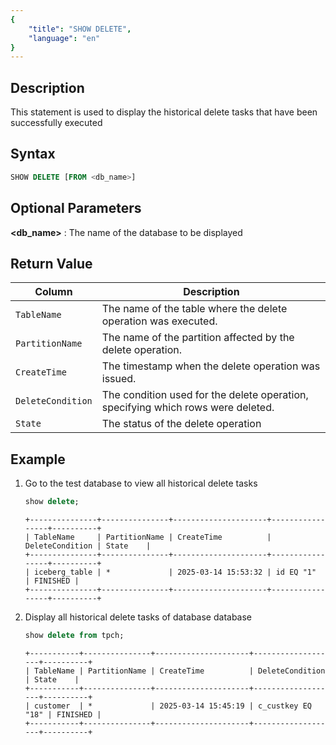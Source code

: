 ```yaml
---
{
    "title": "SHOW DELETE",
    "language": "en"
}
---
```


## Description

This statement is used to display the historical delete tasks that have been successfully executed

## Syntax

```sql
SHOW DELETE [FROM <db_name>]
```

## Optional Parameters
**<db_name>** : The name of the database to be displayed

## Return Value
| Column            | Description                                                                      |
|-------------------|----------------------------------------------------------------------------------|
| `TableName`       | The name of the table where the delete operation was executed.                   |
| `PartitionName`   | The name of the partition affected by the delete operation.                      |
| `CreateTime`      | The timestamp when the delete operation was issued.                              |
| `DeleteCondition` | The condition used for the delete operation, specifying which rows were deleted. |
| `State`           | The status of the delete operation                                               |


## Example

1. Go to the test database to view all historical delete tasks
     ```sql
    show delete;
    ```
    ```text
    +---------------+---------------+---------------------+-----------------+----------+
    | TableName     | PartitionName | CreateTime          | DeleteCondition | State    |
    +---------------+---------------+---------------------+-----------------+----------+
    | iceberg_table | *             | 2025-03-14 15:53:32 | id EQ "1"       | FINISHED |
    +---------------+---------------+---------------------+-----------------+----------+
    ```

2. Display all historical delete tasks of database database

     ```sql
     show delete from tpch;
     ```
     ```
     +-----------+---------------+---------------------+-------------------+----------+
     | TableName | PartitionName | CreateTime          | DeleteCondition   | State    |
     +-----------+---------------+---------------------+-------------------+----------+
     | customer  | *             | 2025-03-14 15:45:19 | c_custkey EQ "18" | FINISHED |
     +-----------+---------------+---------------------+-------------------+----------+
     ```

